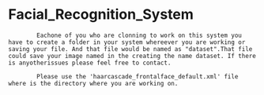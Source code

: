 # Facial_Recognition_System

            Eachone of you who are clonning to work on this system you have to create a folder in your system whereever you are working or saving your file. And that file would be named as "dataset".That file could save your image named in the creating the name dataset. If there is anyotherissues please feel free to contact.

            Please use the 'haarcascade_frontalface_default.xml' file where is the directory where you are working on.
